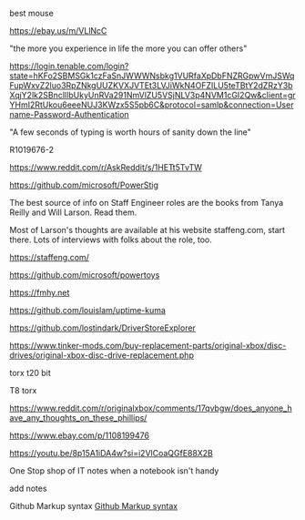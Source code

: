 best mouse

https://ebay.us/m/VLlNcC

"the more you experience in life the more you can offer others"

https://login.tenable.com/login?state=hKFo2SBMSGk1czFaSnJWWWNsbkg1VURfaXpDbFNZRGpwVmJSWqFupWxvZ2luo3RpZNkgUUZKVXJVTEt3LVJiWkN4OFZILU5teTBtY2dZRzY3bXqjY2lk2SBncllIbUkyUnRVa291NmVlZU5VSjNLV3p4NVM1cGI2Qw&client=grYHmI2RtUkou6eeeNUJ3KWzx5S5pb6C&protocol=samlp&connection=Username-Password-Authentication

"A few seconds of typing is worth hours of sanity down the line"

R1019676-2

https://www.reddit.com/r/AskReddit/s/1HETt5TvTW

https://github.com/microsoft/PowerStig

The best source of info on Staff Engineer roles are the books from Tanya Reilly and Will Larson. Read them.

Most of Larson's thoughts are available at his website staffeng.com, start there. Lots of interviews with folks about the role, too.


https://staffeng.com/


https://github.com/microsoft/powertoys

https://fmhy.net

https://github.com/louislam/uptime-kuma

https://github.com/lostindark/DriverStoreExplorer

https://www.tinker-mods.com/buy-replacement-parts/original-xbox/disc-drives/original-xbox-disc-drive-replacement.php

torx t20 bit

T8 torx

https://www.reddit.com/r/originalxbox/comments/17qvbgw/does_anyone_have_any_thoughts_on_these_phillips/


https://www.ebay.com/p/1108199476

https://youtu.be/8p15A1iDA4w?si=i2VlCoaQGfE88X2B

One Stop shop of IT notes when a notebook isn't handy

add notes

Github Markup syntax [Github Markup syntax]([https://pages.github.com/](https://docs.github.com/en/get-started/writing-on-github/getting-started-with-writing-and-formatting-on-github/basic-writing-and-formatting-syntax))
